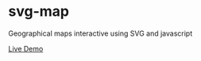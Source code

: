 # svg-map
Geographical maps interactive using SVG and javascript

[Live Demo](https://dede-svg-map.herokuapp.com/)
